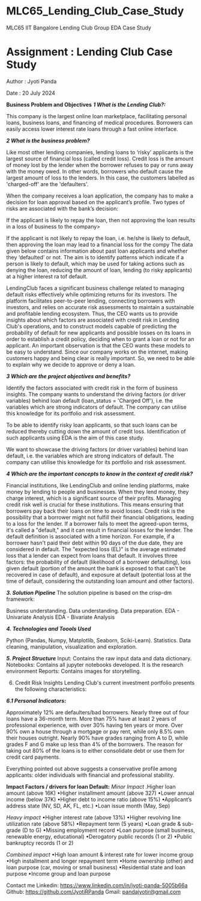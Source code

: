 # MLC65_Lending_Club_Case_Study
MLC65 IIT Bangalore Lending Club Group EDA Case Study
# Assignment : Lending Club Case Study

Author : Jyoti Panda

Date : 20 July 2024

**Business Problem and Objectives**
_**1 What is the Lending Club?:**_

This company is the largest online loan marketplace, facilitating personal loans, business loans, and financing of medical procedures. Borrowers can easily access lower interest rate loans through a fast online interface.

**_2 What is the business problem?_**

Like most other lending companies, lending loans to ‘risky’ applicants is the largest source of financial loss (called credit loss). Credit loss is the amount of money lost by the lender when the borrower refuses to pay or runs away with the money owed. In other words, borrowers who default cause the largest amount of loss to the lenders. In this case, the customers labelled as 'charged-off' are the 'defaulters'.


When the company receives a loan application, the company has to make a decision for loan approval based on the applicant’s profile. Two types of risks are associated with the bank’s decision:

If the applicant is likely to repay the loan, then not approving the loan results in a loss of business to the company>

If the applicant is not likely to repay the loan, i.e. he/she is likely to default, then approving the loan may lead to a financial loss for the compy
The data given below contains information about past loan applicants and whether they ‘defaulted’ or not. The aim is to identify patterns which indicate if a person is likely to default, which may be used for taking actions such as denying the loan, reducing the amount of loan, lending (to risky applicants) at a higher interest ra
tof default.

LendingClub faces a significant business challenge related to managing default risks effectively while optimizing returns for its investors. The platform facilitates peer-to-peer lending, connecting borrowers with investors, and relies on accurate risk assessments to maintain a sustainable and profitable lending ecosystem. Thus, the CEO wants us to provide insights about which factors are associated with credit risk in Lending Club's operations, and to construct models capable of predicting the probability of default for new applicants and possible losses on its loans in order to establish a credit policy, deciding when to grant a loan or not for an applicant. An important observation is that the CEO wants these models to be easy to understand. Since our company works on the internet, making customers happy and being clear is really important. So, we need to be able to explain why we decide to approve or deny a loan.

_**3 Which are the project objectives and benefits?**_

Identify the factors associated with credit risk in the form of business insights. The company wants to understand the driving factors (or driver variables) behind loan default (loan_status = 'Charged Off'), i.e. the variables which are strong indicators of default. The company can utilise this knowledge for its portfolio and risk assessment.

To be able to identify risky loan applicants, so that such loans can be reduced thereby cutting down the amount of credit loss. Identification of such applicants using EDA is the aim of this case study.

We want to showcase the driving factors (or driver variables) behind loan default, i.e. the variables which are strong indicators of default. The company can utilise this knowledge for its portfolio and risk assessment.


_**4 Which are the important concepts to know in the context of credit risk?**_

Financial institutions, like LendingClub and online lending platforms, make money by lending to people and businesses. When they lend money, they charge interest, which is a significant source of their profits. Managing credit risk well is crucial for these institutions. This means ensuring that borrowers pay back their loans on time to avoid losses.
Credit risk is the possibility that a borrower might not fulfill their financial obligations, leading to a loss for the lender. If a borrower fails to meet the agreed-upon terms, it's called a "default," and it can result in financial losses for the lender. The default definition is associated with a time horizon. For example, if a borrower hasn't paid their debt within 90 days of the due date, they are considered in default.
The "expected loss (EL)" is the average estimated loss that a lender can expect from loans that default. It involves three factors: the probability of default (likelihood of a borrower defaulting), loss given default (portion of the amount the bank is exposed to that can't be recovered in case of default), and exposure at default (potential loss at the time of default, considering the outstanding loan amount and other factors).

_**3. Solution Pipeline**_
The solution pipeline is based on the crisp-dm framework:

Business understanding.
Data understanding.
Data preparation.
EDA - Univariate Analysis
EDA - Bivariate Analysis

_**4. Technologies and Toools Used**_
   
Python (Pandas, Numpy, Matplotlib, Seaborn, Sciki-Learn).
Statistics.
Data cleaning, manipulation, visualization and exploration.

_**5. Project Structure**_
Input: Contains the raw input data and data dictionary.
Notebooks: Contains all jupyter notebooks developed. It is the research environment
Reports: Contains images for storytelling.

6. Credit Risk Insights
Lending Club's current investment portfolio presents the following characteristics:

_**6.1 Personal Indicators:**_

Approximately 12% are defaulters/bad borrowers.
Nearly three out of four loans have a 36-month term.
More than 75% have at least 2 years of professional experience, with over 30% having ten years or more.
Over 90% own a house through a mortgage or pay rent, while only 8.5% own their houses outright.
Nearly 90% have grades ranging from A to D, while grades F and G make up less than 4% of the borrowers.
The reason for taking out 80% of the loans is to either consolidate debt or use them for credit card payments.

Everything pointed out above suggests a conservative profile among applicants: older individuals with financial and professional stability.

**Impact Factors / drivers for loan Default:** 
_Minor Impact_
.Higher loan amount (above 16K)
•Higher installment amount (above 327)
•Lower annual income (below 37K)
•Higher debt to income ratio (above 15%)
•Applicant’s address state (NV, SD, AK, FL, etc.)
•Loan issue month (May, Sep)

_Heavy impact_
•Higher interest rate (above 13%)
•Higher revolving line utilization rate (above 58%)
•Repayment term (5 years)
•Loan grade & sub-grade (D to G)
•Missing employment record
•Loan purpose (small business, renewable energy, educational)
•Derogatory public records (1 or 2)
•Public bankruptcy records (1 or 2)

_Combined impact_
•High loan amount & interest rate for lower income group
•High installment and longer repayment term
•Home ownership (other) and loan purpose (car, moving or small business)
•Residential state and loan purpose
•Income group and loan purpose

Contact me
Linkedin: https://www.linkedin.com/in/jyoti-panda-5005b66a
Github: https://github.com/JyotiRPanda
Gmail: pandajyotir@gmail.com
